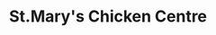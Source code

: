 ---
title: "St.Mary's Chicken Centre"
url: /kanchiyar/st-marys-chicken-centre/
shop: Schreibwaren
---
